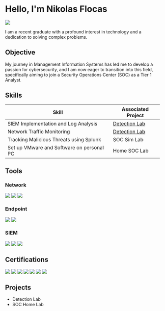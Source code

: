 # Hello, I'm Nikolas Flocas
<a href="https://linkedin.com/in/nikoflocas1"><img src="https://img.shields.io/badge/-LinkedIn-0072b1?&style=for-the-badge&logo=linkedin&logoColor=white" /></a>



I am a recent graduate with a profound interest in technology and a dedication to solving complex problems.

## Objective

My journey in Management Information Systems has led me to develop a passion for cybersecurity, and I am now eager to transition into this field, specifically aiming to join a Security Operations Center (SOC) as a Tier 1 Analyst.

## Skills


| Skill                                         | Associated Project         |
|-----------------------------------------------|----------------------------|
| SIEM Implementation and Log Analysis          | <a href="https://google.com">Detection Lab</a>|
| Network Traffic Monitoring | <a href="https://google.com">Detection Lab</a>|
| Tracking Malicious Threats using Splunk    | SOC Sim Lab|
| Set up VMware and Software on personal PC                             | Home SOC Lab


## Tools


### Network
<div>
    <img src="https://img.shields.io/badge/-Wireshark-1679A7?&style=for-the-badge&logo=Wireshark&logoColor=white" />
    <img src="https://img.shields.io/badge/-Suricata-EF3B2D?&style=for-the-badge&logo=Suricata&logoColor=white" />
    <img src="https://img.shields.io/badge/-Zeek-777BB4?&style=for-the-badge&logo=Zeek&logoColor=white" />
</div>

### Endpoint
<div>
    <img src="https://img.shields.io/badge/-Microsoft_Defender_for_Endpoint-00A4EF?&style=for-the-badge&logo=Microsoft&logoColor=white" />
    <img src="https://img.shields.io/badge/-Velociraptor-4B275F?&style=for-the-badge&logo=Velociraptor&logoColor=white" />
</div>

### SIEM
<div>
    <img src="https://img.shields.io/badge/-Microsoft_Sentinel-0078D4?&style=for-the-badge&logo=Microsoft&logoColor=white" />
    <img src="https://img.shields.io/badge/-Splunk-000000?&style=for-the-badge&logo=Splunk&logoColor=white" />
    <img src="https://img.shields.io/badge/-Wazuh-3595F9?&style=for-the-badge&logo=wazuh&logoColor=white" />


</div>

## Certifications
<img src="https://img.shields.io/badge/AWS%20Certified-232F3E?style=for-the-badge&logo=amazonaws&logoColor=white" />
</div>
<img src="https://img.shields.io/badge/Fortinet%20Administrator%20Certified-EE3124?style=for-the-badge&logo=fortinet&logoColor=white" />
<img src="https://img.shields.io/badge/Fortinet%20Operator%20Certified-EE3124?style=for-the-badge&logo=fortinet&logoColor=white" />
<img src="https://img.shields.io/badge/Cisco%20CyberOps%20Certified-1BA0D7?style=for-the-badge&logo=cisco&logoColor=white" />
<img src="https://img.shields.io/badge/Microsoft%20Technical%20Support%20Certified-0078D4?style=for-the-badge&logo=microsoft&logoColor=white" />
<img src="https://img.shields.io/badge/Cisco%20Cyber%20Threat%20Management%20Certified-1BA0D7?style=for-the-badge&logo=cisco&logoColor=white" />
<img src="https://img.shields.io/badge/Fortinet%20Certified%20Associate%20Cybersecurity-EE3124?style=for-the-badge&logo=fortinet&logoColor=white" />




## Projects
- Detection Lab
- SOC Home Lab 
